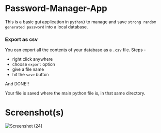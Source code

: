 # Password-Manager-App

This is a basic gui application in `python3` to manage and save `strong random generated password` into a local database.

### Export as csv
You can export all the contents of your database as a `.csv` file.
Steps -
- right click anywhere
- choose `export` option
- give a file name
- hit the `save` button 

And DONE!! 

Your file is saved where the main python file is, in that same directory. 

# Screenshot(s)
![Screenshot (24)](https://user-images.githubusercontent.com/55054089/123284332-cc20a900-d529-11eb-9e6c-514b1c4c0701.png)
